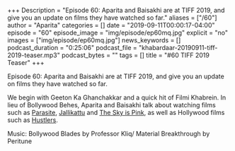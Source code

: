 +++
Description = "Episode 60: Aparita and Baisakhi are at TIFF 2019, and give you an update on films they have watched so far."
aliases = ["/60"]
author = "Aparita"
categories = []
date = "2019-09-11T00:00:17-04:00"
episode = "60"
episode_image = "img/episode/ep60mq.jpg"
explicit = "no"
images = ["img/episode/ep60mq.jpg"]
news_keywords = []
podcast_duration = "0:25:06"
podcast_file = "khabardaar-20190911-tiff-2019-teaser.mp3"
podcast_bytes = ""
tags = []
title = "#60 TIFF 2019 Teaser"
+++

Episode 60: Aparita and Baisakhi are at TIFF 2019, and give you an update on films they have watched so far.

We begin with Geeton Ka Ghanchakkar and a quick hit of Filmi Khabrein. In lieu of Bollywood Behes, Aparita and Baisakhi talk about watching films such as [Parasite](https://www.youtube.com/watch?v=isOGD_7hNIY), [Jallikattu](https://www.youtube.com/watch?v=7ujh22EXdSM) and [The Sky is Pink](https://www.youtube.com/watch?v=prwUFBsDRLk), as well as Hollywood films such as [Hustlers](https://www.youtube.com/watch?v=lDv-TwjQ_o4). 

Music: Bollywood Blades by Professor Kliq/ Material Breakthrough by Peritune